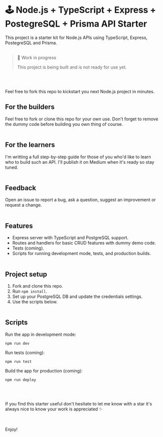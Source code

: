 # 🕹 Node.js + TypeScript + Express + PostegreSQL + Prisma API Starter

This project is a starter kit for Node.js APIs using TypeScript, Express, PostegreSQL and Prisma. 
<br /><br />
> 
> 🚧 Work in progress
> 
> This project is being built and is not ready for use yet.
>
<br /><br />

Feel free to fork this repo to kickstart you next Node.js project in minutes.

## For the builders
Feel free to fork or clone this repo for your own use. Don't forget to remove the dummy code before building you own thing of course.
<br /><br />

## For the learners
I'm writting a full step-by-step guide for those of you who'd like to learn who to build such an API. I'll publish it on Medium when it's ready so stay tuned.
<br /><br />

## Feedback
Open an issue to report a bug, ask a question, suggest an improvement or request a change.
<br /><br />

## Features
- Express server with TypeScript and PostgreSQL support.
- Routes and handlers for basic CRUD features with dummy demo code.
- Tests (coming).
- Scripts for running development mode, tests, and production builds.
<br /><br />

## Project setup
1. Fork and clone this repo.
2. Run `npm install`.
3. Set up your PostgreSQL DB and update the credentials settings.
4. Use the scripts below.
<br /><br />

## Scripts
Run the app in development mode:
```
npm run dev
```

Run tests (coming):
```
npm run test
```

Build the app for production (coming):
```
npm run deploy
```
<br /><br />

If you find this starter useful don't hesitate to let me know with a star it's always nice to know your work is appreciated ✨

<br /><br />
Enjoy!